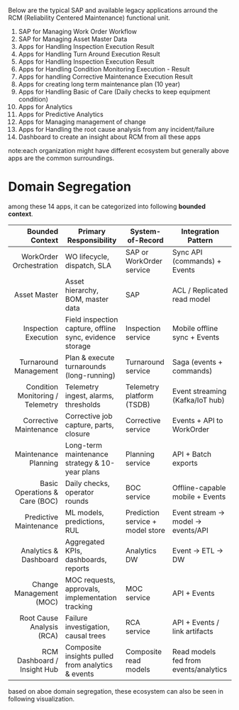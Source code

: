 Below are the typical SAP and available legacy applications arround the RCM (Reliability Centered Maintenance) functional unit.

1. SAP for Managing Work Order Workflow
2. SAP for Managing Asset Master Data
3. Apps for Handling Inspection Execution Result
4. Apps for Handling Turn Around Execution Result
5. Apps for Handling Inspection Execution Result
6. Apps for Handling Condition Monitoring Execution - Result
7. Apps for handling Corrective Maintenance Execution Result
8. Apps for creating long term maintenance plan (10 year)
9. Apps for Handling Basic of Care (Daily checks to keep equipment condition)
10. Apps for Analytics
11. Apps for Predictive Analytics
12. Apps for Managing management of change
13. Apps for Handling the root cause analysis from any incident/failure
14. Dashboard to create an insight about RCM from all these apps

note:each organization might have different ecosystem but generally above apps are the common surroundings.


# Domain Segregation

among these 14 apps, it can be categorized into following **bounded context**.

|                  Bounded Context | Primary Responsibility                                   | System-of-Record                 | Integration Pattern                   |
| -------------------------------: | -------------------------------------------------------- | -------------------------------- | ------------------------------------- |
|          WorkOrder Orchestration | WO lifecycle, dispatch, SLA                              | SAP or WorkOrder service         | Sync API (commands) + Events          |
|                     Asset Master | Asset hierarchy, BOM, master data                        | SAP                              | ACL / Replicated read model           |
|             Inspection Execution | Field inspection capture, offline sync, evidence storage | Inspection service               | Mobile offline sync + Events          |
|            Turnaround Management | Plan & execute turnarounds (long-running)                | Turnaround service               | Saga (events + commands)              |
| Condition Monitoring / Telemetry | Telemetry ingest, alarms, thresholds                     | Telemetry platform (TSDB)        | Event streaming (Kafka/IoT hub)       |
|           Corrective Maintenance | Corrective job capture, parts, closure                   | Corrective service               | Events + API to WorkOrder             |
|             Maintenance Planning | Long-term maintenance strategy & 10-year plans           | Planning service                 | API + Batch exports                   |
|    Basic Operations & Care (BOC) | Daily checks, operator rounds                            | BOC service                      | Offline-capable mobile + Events       |
|           Predictive Maintenance | ML models, predictions, RUL                              | Prediction service + model store | Event stream -> model -> events/API   |
|            Analytics & Dashboard | Aggregated KPIs, dashboards, reports                     | Analytics DW                     | Event -> ETL -> DW                    |
|          Change Management (MOC) | MOC requests, approvals, implementation tracking         | MOC service                      | API + Events                          |
|        Root Cause Analysis (RCA) | Failure investigation, causal trees                      | RCA service                      | API + Events / link artifacts         |
|      RCM Dashboard / Insight Hub | Composite insights pulled from analytics & events        | Composite read models            | Read models fed from events/analytics |

based on aboe domain segregation, these ecosystem can also be seen in following visualization.

